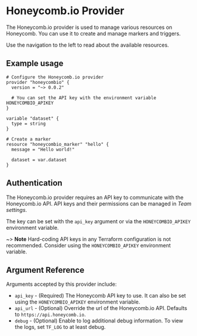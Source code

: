 # Honeycomb.io Provider

The Honeycomb.io provider is used to manage various resources on Honeycomb. You can use it to create and manage markers and triggers.

Use the navigation to the left to read about the available resources.

## Example usage

```hcl
# Configure the Honeycomb.io provider
provider "honeycombio" {
  version = "~> 0.0.2"

  # You can set the API key with the environment variable HONEYCOMBIO_APIKEY
}

variable "dataset" {
  type = string
}

# Create a marker
resource "honeycombio_marker" "hello" {
  message = "Hello world!"

  dataset = var.dataset
}
```

## Authentication

The Honeycomb.io provider requires an API key to communicate with the Honeycomb.io API. API keys and their permissions can be managed in _Team settings_.

The key can be set with the `api_key` argument or via the `HONEYCOMBIO_APIKEY` environment variable.

~> **Note** Hard-coding API keys in any Terraform configuration is not recommended. Consider using the `HONEYCOMBIO_APIKEY` environment variable.

## Argument Reference

Arguments accepted by this provider include:

* `api_key` - (Required) The Honeycomb API key to use. It can also be set using the `HONEYCOMBIO_APIKEY` environment variable.
* `api_url` - (Optional) Override the url of the Honeycomb.io API. Defaults to `https://api.honeycomb.io`.
* `debug` - (Optional) Enable to log additional debug information. To view the logs, set `TF_LOG` to at least debug.
